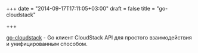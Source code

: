 +++
date = "2014-09-17T17:11:05+03:00"
draft = false
title = "go-cloudstack"

+++

<p><a href="https://github.com/xanzy/go-cloudstack">go-cloudstack</a>&nbsp;- Go клиент CloudStack API для простого взаимодействия и унифицированным способом.</p>

